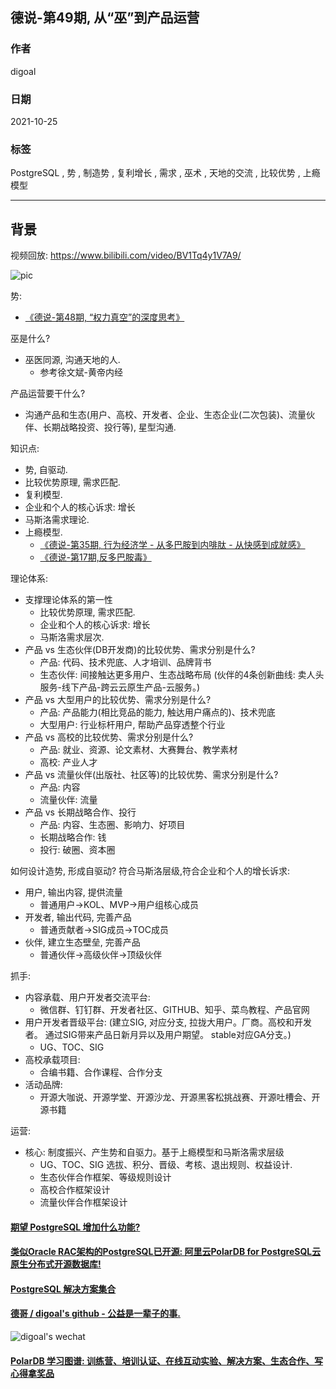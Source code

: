 ## 德说-第49期, 从“巫”到产品运营  
                                  
### 作者                                  
digoal                                  
                                  
### 日期                                  
2021-10-25                                  
                                  
### 标签                                  
PostgreSQL , 势 , 制造势 , 复利增长 , 需求 , 巫术 , 天地的交流 , 比较优势 , 上瘾模型       
                                  
----                                  
                                  
## 背景      
视频回放: https://www.bilibili.com/video/BV1Tq4y1V7A9/    
  
![pic](20211025_01_pic_001.jpg)  
  
势:   
- [《德说-第48期, “权力真空”的深度思考》](../202110/20211023_02.md)    
  
  
巫是什么?  
- 巫医同源, 沟通天地的人.   
    - 参考徐文斌-黄帝内经
  
产品运营要干什么?   
- 沟通产品和生态(用户、高校、开发者、企业、生态企业(二次包装)、流量伙伴、长期战略投资、投行等), 星型沟通.    
  
知识点:   
- 势, 自驱动.  
- 比较优势原理, 需求匹配.   
- 复利模型.  
- 企业和个人的核心诉求: 增长  
- 马斯洛需求理论.
- 上瘾模型.  
    - [《德说-第35期, 行为经济学 - 从多巴胺到内啡肽 - 从快感到成就感》](../202109/20210926_02.md)  
    - [《德说-第17期,反多巴胺毒》](../202108/20210820_01.md)  
  
理论体系:   
- 支撑理论体系的第一性  
    - 比较优势原理, 需求匹配.   
    - 企业和个人的核心诉求: 增长  
    - 马斯洛需求层次.
- 产品 vs 生态伙伴(DB开发商)的比较优势、需求分别是什么?  
    - 产品: 代码、技术兜底、人才培训、品牌背书  
    - 生态伙伴: 间接触达更多用户、生态战略布局 (伙伴的4条创新曲线: 卖人头服务-线下产品-跨云云原生产品-云服务。)  
- 产品 vs 大型用户的比较优势、需求分别是什么?  
    - 产品: 产品能力(相比竞品的能力, 触达用户痛点的)、技术兜底  
    - 大型用户: 行业标杆用户, 帮助产品穿透整个行业  
- 产品 vs 高校的比较优势、需求分别是什么?  
    - 产品: 就业、资源、论文素材、大赛舞台、教学素材  
    - 高校: 产业人才  
- 产品 vs 流量伙伴(出版社、社区等)的比较优势、需求分别是什么?  
    - 产品: 内容  
    - 流量伙伴: 流量  
- 产品 vs 长期战略合作、投行
    - 产品: 内容、生态圈、影响力、好项目
    - 长期战略合作: 钱
    - 投行: 破圈、资本圈
  
如何设计造势, 形成自驱动? 符合马斯洛层级,符合企业和个人的增长诉求:     
- 用户, 输出内容, 提供流量  
    - 普通用户->KOL、MVP->用户组核心成员  
- 开发者, 输出代码, 完善产品  
    - 普通贡献者->SIG成员->TOC成员  
- 伙伴, 建立生态壁垒, 完善产品  
    - 普通伙伴->高级伙伴->顶级伙伴  
  
抓手:   
- 内容承载、用户开发者交流平台:   
    - 微信群、钉钉群、开发者社区、GITHUB、知乎、菜鸟教程、产品官网  
- 用户开发者晋级平台:  (建立SIG, 对应分支, 拉拢大用户。厂商。高校和开发者。  通过SIG带来产品日新月异以及用户期望。  stable对应GA分支。)  
    - UG、TOC、SIG  
- 高校承载项目:   
    - 合编书籍、合作课程、合作分支  
- 活动品牌:   
    - 开源大咖说、开源学堂、开源沙龙、开源黑客松挑战赛、开源吐槽会、开源书籍  
  
运营:     
- 核心: 制度振兴、产生势和自驱力。基于上瘾模型和马斯洛需求层级
    - UG、TOC、SIG 选拔、积分、晋级、考核、退出规则、权益设计.   
    - 生态伙伴合作框架、等级规则设计  
    - 高校合作框架设计  
    - 流量伙伴合作框架设计  
   
  
    
  
#### [期望 PostgreSQL 增加什么功能?](https://github.com/digoal/blog/issues/76 "269ac3d1c492e938c0191101c7238216")
  
  
#### [类似Oracle RAC架构的PostgreSQL已开源: 阿里云PolarDB for PostgreSQL云原生分布式开源数据库!](https://github.com/ApsaraDB/PolarDB-for-PostgreSQL "57258f76c37864c6e6d23383d05714ea")
  
  
#### [PostgreSQL 解决方案集合](https://yq.aliyun.com/topic/118 "40cff096e9ed7122c512b35d8561d9c8")
  
  
#### [德哥 / digoal's github - 公益是一辈子的事.](https://github.com/digoal/blog/blob/master/README.md "22709685feb7cab07d30f30387f0a9ae")
  
  
![digoal's wechat](../pic/digoal_weixin.jpg "f7ad92eeba24523fd47a6e1a0e691b59")
  
  
#### [PolarDB 学习图谱: 训练营、培训认证、在线互动实验、解决方案、生态合作、写心得拿奖品](https://www.aliyun.com/database/openpolardb/activity "8642f60e04ed0c814bf9cb9677976bd4")
  
